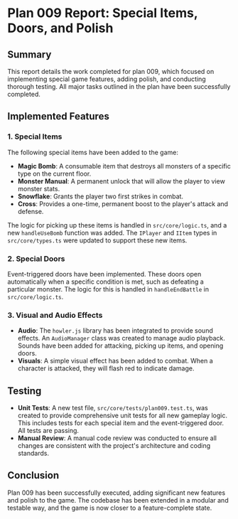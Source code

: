 # Plan 009 Report: Special Items, Doors, and Polish

## Summary

This report details the work completed for plan 009, which focused on implementing special game features, adding polish, and conducting thorough testing. All major tasks outlined in the plan have been successfully completed.

## Implemented Features

### 1. Special Items

The following special items have been added to the game:

-   **Magic Bomb**: A consumable item that destroys all monsters of a specific type on the current floor.
-   **Monster Manual**: A permanent unlock that will allow the player to view monster stats.
-   **Snowflake**: Grants the player two first strikes in combat.
-   **Cross**: Provides a one-time, permanent boost to the player's attack and defense.

The logic for picking up these items is handled in `src/core/logic.ts`, and a new `handleUseBomb` function was added. The `IPlayer` and `IItem` types in `src/core/types.ts` were updated to support these new items.

### 2. Special Doors

Event-triggered doors have been implemented. These doors open automatically when a specific condition is met, such as defeating a particular monster. The logic for this is handled in `handleEndBattle` in `src/core/logic.ts`.

### 3. Visual and Audio Effects

-   **Audio**: The `howler.js` library has been integrated to provide sound effects. An `AudioManager` class was created to manage audio playback. Sounds have been added for attacking, picking up items, and opening doors.
-   **Visuals**: A simple visual effect has been added to combat. When a character is attacked, they will flash red to indicate damage.

## Testing

-   **Unit Tests**: A new test file, `src/core/tests/plan009.test.ts`, was created to provide comprehensive unit tests for all new gameplay logic. This includes tests for each special item and the event-triggered door. All tests are passing.
-   **Manual Review**: A manual code review was conducted to ensure all changes are consistent with the project's architecture and coding standards.

## Conclusion

Plan 009 has been successfully executed, adding significant new features and polish to the game. The codebase has been extended in a modular and testable way, and the game is now closer to a feature-complete state.
